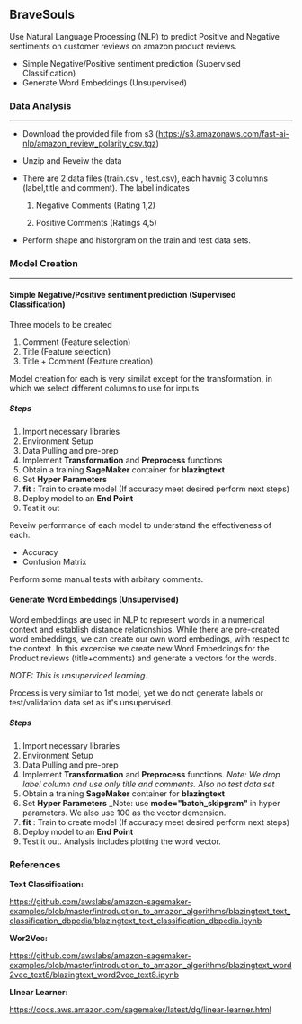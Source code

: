 ## BraveSouls

Use Natural Language Processing (NLP) to predict Positive and Negative sentiments on customer reviews on amazon product reviews.

* Simple Negative/Positive sentiment prediction (Supervised Classification)
* Generate Word Embeddings (Unsupervised)

### Data Analysis
___
* Download the provided file from s3 (https://s3.amazonaws.com/fast-ai-nlp/amazon_review_polarity_csv.tgz)
* Unzip and Reveiw the data  
* There are 2 data files (train.csv , test.csv), each havnig 3 columns (label,title and comment). 
  The label indicates
  
  1. Negative Comments (Rating 1,2)
  
  2. Positive Comments (Ratings 4,5)
* Perform shape and historgram on the train and test data sets. 

### Model Creation
___

####  Simple Negative/Positive sentiment prediction (Supervised Classification)


Three models to be created

1. Comment (Feature selection)
2. Title (Feature selection)
3. Title + Comment (Feature creation)

Model creation for each is very similat except for the transformation, in which we select different columns to use for inputs

##### Steps

1. Import necessary libraries
2. Environment Setup
3. Data Pulling and pre-prep
4. Implement __Transformation__ and __Preprocess__ functions
5. Obtain a training __SageMaker__ container for __blazingtext__
6. Set __Hyper Parameters__
7. __fit__ : Train to create model (If accuracy meet desired perform next steps)
8. Deploy model to an __End Point__
9. Test it out

Reveiw performance of each model to understand the effectiveness of each. 
* Accuracy
* Confusion Matrix

Perform some manual tests with arbitary comments.

####  Generate Word Embeddings (Unsupervised) 

Word embeddings are used in NLP to represent words in a numerical context and establish distance relationships. While there are pre-created word embeddings, we can create our own word embedings, with respect to the context. In this excercise we create new Word Embeddings for the Product reviews (title+comments) and generate a vectors for the words.

_NOTE: This is unsuperviced learning._

Process is very similar to 1st model, yet we do not generate labels or test/validation data set as it's unsupervised.
##### Steps

1. Import necessary libraries
2. Environment Setup
3. Data Pulling and pre-prep
4. Implement __Transformation__ and __Preprocess__ functions. _Note: We drop label column and use only title and comments. Also no test data set_
5. Obtain a training __SageMaker__ container for __blazingtext__
6. Set __Hyper Parameters__ _Note: use __mode="batch_skipgram"__ in hyper parameters. We also use 100 as the vector demension.
7. __fit__ : Train to create model (If accuracy meet desired perform next steps)
8. Deploy model to an __End Point__
9. Test it out. Analysis includes plotting the word vector.



### References

__Text Classification:__

https://github.com/awslabs/amazon-sagemaker-examples/blob/master/introduction_to_amazon_algorithms/blazingtext_text_classification_dbpedia/blazingtext_text_classification_dbpedia.ipynb


__Wor2Vec:__

https://github.com/awslabs/amazon-sagemaker-examples/blob/master/introduction_to_amazon_algorithms/blazingtext_word2vec_text8/blazingtext_word2vec_text8.ipynb

__LInear Learner:__

https://docs.aws.amazon.com/sagemaker/latest/dg/linear-learner.html

